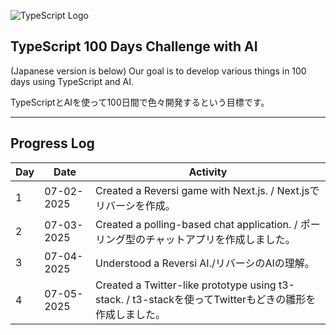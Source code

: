 ![TypeScript Logo](./TypeScript.png)

## TypeScript 100 Days Challenge with AI

(Japanese version is below)
Our goal is to develop various things in 100 days using TypeScript and AI.

TypeScriptとAIを使って100日間で色々開発するという目標です。

---

## Progress Log

| Day | Date       | Activity                               |
|-----|------------|----------------------------------------|
| 1   | 07-02-2025 | Created a Reversi game with Next.js. / Next.jsでリバーシを作成。 |
| 2   | 07-03-2025 | Created a polling-based chat application. / ポーリング型のチャットアプリを作成しました。 |
| 3   | 07-04-2025 | Understood a Reversi AI./リバーシのAIの理解。|
| 4   | 07-05-2025 | Created a Twitter-like prototype using t3-stack. / t3-stackを使ってTwitterもどきの雛形を作成しました。 |
